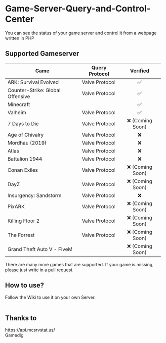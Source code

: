 # Game-Server-Query-and-Control-Center
You can see the status of your game server and control it from a webpage written in PHP

## Supported Gameserver
|  Game |  Query Protocol |  Verified |
| ------------ | ------------ | :------------: |
| ARK: Survival Evolved  | Valve Protocol  | ✅ |
| Counter-Strike: Global Offensive  |  Valve Protocol |  ✅ |
|  Minecraft |   | ✅  |
|  Valheim | Valve Protocol  | ✅  |
| 7 Days to Die  | Valve Protocol  | ❌ (Coming Soon)  |
| Age of Chivalry  |  Valve Protocol |  ❌ |
| Mordhau (2019)  | Valve Protocol  | ❌  |
|  Atlas | Valve Protocol  | ❌  |
| Battalion 1944  |  Valve Protocol | ❌  |
|  Conan Exiles |  Valve Protocol  |  ❌ (Coming Soon) |
| DayZ  | Valve Protocol  | ❌ (Coming Soon)  |
|  Insurgency: Sandstorm |  Valve Protocol |  ❌ |
| PixARK  | Valve Protocol  | ❌ (Coming Soon)  |
| Killing Floor 2  |  Valve Protocol |  ❌ (Coming Soon) |
| The Forrest  | Valve Protocol  |  ❌ (Coming Soon) |
| Grand Theft Auto V - FiveM  |   |  ❌ (Coming Soon) |

There are many more games that are supported. If your game is missing, please just write in a pull request.



<h2>How to use?</h2>
Follow the Wiki to use it on your own Server.<br>
<br>


<h2>Thanks to</h2>
https://api.mcsrvstat.us/ <br>
Gamedig

